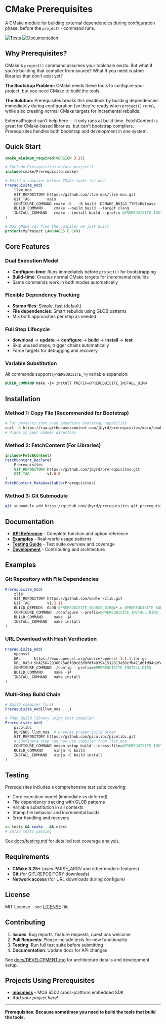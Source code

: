 # CMake Prerequisites

A CMake module for building external dependencies during configuration phase, before the `project()` command runs.

[![Tests](https://img.shields.io/badge/tests-26%2F26%20passing-brightgreen)](#testing)
[![Documentation](https://img.shields.io/badge/docs-comprehensive-blue)](#documentation)

## Why Prerequisites?

CMake's `project()` command assumes your toolchain exists. But what if you're building that compiler from source? What if you need custom libraries that don't exist yet? 

**The Bootstrap Problem:** CMake needs these tools to configure your project, but you need CMake to build the tools.

**The Solution:** Prerequisites breaks this deadlock by building dependencies immediately during configuration (so they're ready when `project()` runs), while also creating normal CMake targets for incremental rebuilds.

ExternalProject can't help here -- it only runs at build time. FetchContent is great for CMake-based libraries, but can't bootstrap compilers. Prerequisites handles both bootstrap and development in one system.

## Quick Start

```cmake
cmake_minimum_required(VERSION 3.25)

# Include Prerequisites before project()
include(cmake/Prerequisite.cmake)

# Build a compiler before CMake looks for one
Prerequisite_Add(
    llvm_mos
    GIT_REPOSITORY https://github.com/llvm-mos/llvm-mos.git
    GIT_TAG        main
    CONFIGURE_COMMAND cmake -S . -B build -DCMAKE_BUILD_TYPE=Release
    BUILD_COMMAND     cmake --build build --target clang
    INSTALL_COMMAND   cmake --install build --prefix @PREREQUISITE_INSTALL_DIR@
)

# Now CMake can find the compiler we just built
project(MyProject LANGUAGES C CXX)
```

## Core Features

### Dual Execution Model
- **Configure-time**: Runs immediately before `project()` for bootstrapping
- **Build-time**: Creates normal CMake targets for incremental rebuilds
- Same commands work in both modes automatically

### Flexible Dependency Tracking
- **Stamp files**: Simple, fast (default)
- **File dependencies**: Smart rebuilds using GLOB patterns
- Mix both approaches per step as needed

### Full Step Lifecycle
- **download** → **update** → **configure** → **build** → **install** → **test**
- Skip unused steps, trigger chains automatically
- Force targets for debugging and recovery

### Variable Substitution
All commands support `@PREREQUISITE_*@` variable expansion:
```cmake
BUILD_COMMAND make -j4 install PREFIX=@PREREQUISITE_INSTALL_DIR@
```

## Installation

### Method 1: Copy File (Recommended for Bootstrap)
```bash
# For projects that need immediate bootstrap capability
curl -O https://raw.githubusercontent.com/jbyrd/prerequisites/main/cmake/Prerequisite.cmake
# Place in your cmake/ directory
```

### Method 2: FetchContent (For Libraries)
```cmake
include(FetchContent)
FetchContent_Declare(
    Prerequisites
    GIT_REPOSITORY https://github.com/jbyrd/prerequisites.git
    GIT_TAG        v1.0.0
)
FetchContent_MakeAvailable(Prerequisites)
```

### Method 3: Git Submodule
```bash
git submodule add https://github.com/jbyrd/prerequisites.git prerequisites
```

## Documentation

- **[API Reference](docs/api.md)** - Complete function and option reference
- **[Examples](examples/)** - Real-world usage patterns
- **[Testing Guide](docs/testing.md)** - Test suite overview and coverage
- **[Development](docs/DEVELOPMENT.md)** - Contributing and architecture

## Examples

### Git Repository with File Dependencies
```cmake
Prerequisite_Add(
    zlib
    GIT_REPOSITORY https://github.com/madler/zlib.git  
    GIT_TAG        v1.2.11
    BUILD_DEPENDS  GLOB @PREREQUISITE_SOURCE_DIR@/*.c @PREREQUISITE_SOURCE_DIR@/*.h
    CONFIGURE_COMMAND ./configure --prefix=@PREREQUISITE_INSTALL_DIR@
    BUILD_COMMAND     make -j4
    INSTALL_COMMAND   make install
)
```

### URL Download with Hash Verification
```cmake
Prerequisite_Add(
    openssl
    URL      https://www.openssl.org/source/openssl-1.1.1.tar.gz
    URL_HASH SHA256=2836875a0f89c03d0fdf483941512613a50cfb421d6fd94b9f41d7279d586a3d
    CONFIGURE_COMMAND ./config --prefix=@PREREQUISITE_INSTALL_DIR@
    BUILD_COMMAND     make -j4
    INSTALL_COMMAND   make install
)
```

### Multi-Step Build Chain
```cmake
# Build compiler first
Prerequisite_Add(llvm_mos ...)

# Then build library using that compiler  
Prerequisite_Add(
    picolibc
    DEPENDS llvm_mos  # Ensures proper build order
    GIT_REPOSITORY https://github.com/picolibc/picolibc.git
    # Configure step can now use compiler from llvm_mos
    CONFIGURE_COMMAND meson setup build --cross-file=@PREREQUISITE_INSTALL_DIR@/toolchain.txt
    BUILD_COMMAND     ninja -C build
    INSTALL_COMMAND   ninja -C build install
)
```

## Testing

Prerequisites includes a comprehensive test suite covering:
- Core execution model (immediate vs deferred)
- File dependency tracking with GLOB patterns  
- Variable substitution in all contexts
- Stamp file behavior and incremental builds
- Error handling and recovery

```bash
cd tests && cmake . && ctest
# 26/26 tests passing
```

See [docs/testing.md](docs/testing.md) for detailed test coverage analysis.

## Requirements

- **CMake 3.25+** (uses PARSE_ARGV and other modern features)
- **Git** (for GIT_REPOSITORY downloads)
- **Network access** (for URL downloads during configure)

## License

MIT License - see [LICENSE](LICENSE) file.

## Contributing

1. **Issues**: Bug reports, feature requests, questions welcome
2. **Pull Requests**: Please include tests for new functionality  
3. **Testing**: Run full test suite before submitting
4. **Documentation**: Update docs for API changes

See [docs/DEVELOPMENT.md](docs/DEVELOPMENT.md) for architecture details and development setup.

## Projects Using Prerequisites

- **[mosmess](https://github.com/jbyrd/mosmess)** - MOS 6502 cross-platform embedded SDK
- *Add your project here!*

---

**Prerequisites: Because sometimes you need to build the tools that build the tools.**